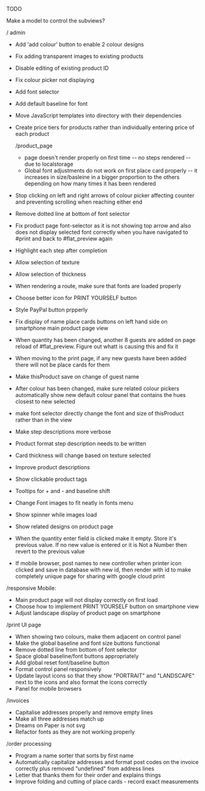 TODO

Make a model to control the subviews?

  / admin
  
  * Add 'add colour' button to enable 2 colour designs
  * Fix adding transparent images to existing products
  * Disable editing of existing product ID 
  * Fix colour picker not displaying
  * Add font selector
  * Add default baseline for font
  * Move JavaScript templates into directory with their dependencies
  * Create price tiers for products rather than individually entering price of each product


    /product_page
    * page doesn't render properly on first time -- no steps rendered -- due to localstorage
    * Global font adjustments do not work on first place card properly -- it increases in size/basleine in a bigger proportion to the others depending on how many times it has been rendered
   * Stop clicking on left and right arrows of colour picker affecting counter and preventing scrolling when reaching either end 
  * Remove dotted line at bottom of font selector
  * Fix product page font-selector as it is not showing top arrow and also does not display selected font correctly when you have navigated to #print and back to #flat_preview again
  * Highlight each step after completion
  * Allow selection of texture
  * Allow selection of thickness
  * When rendering a route, make sure that fonts are loaded properly  
  * Choose better icon for PRINT YOURSELF button
  * Style PayPal button prpperly
  * Fix display of name place cards buttons on left hand side on smartphone main product page view
  * When quantity has been changed, another 8 guests are added on page reload of #flat_preview. Figure out whatt is causing this and fix it
  * When moving to the print page, if any new guests have been added there will not be place cards for them
  * Make thisProduct save on change of guest name
  * After colour has been changed, make sure related colour pickers automatically show new default colour panel that contains the hues closest to new selected

  * make font selector directly change the font and size of thisProduct rather than in the view

  * Make step descriptions more verbose
  * Product format step description needs to be written
  * Card thickness will change based on texture selected
  * Improve product descriptions
  * Show clickable product tags
  * Tooltips for + and - and baseline shift
  * Change Font images to fit neatly in fonts menu
  * Show spinner while images load
  * Show related designs on product page
  * When the quantity enter field is clicked make it empty. Store it's previous value. If no new value is entered or it is Not a Number then revert to the previous value
  * If mobile browser, post names to new controller when printer icon clicked and save in database with new id, then render with id to make completely unique page for sharing with google cloud print
 

   /responsive
   Mobile:
   * Main product page will not display correctly on first load   
   * Choose how to implement PRINT YOURSELF button on smartphone view
   * Adjust landscape display of product page on smartphone

   /print UI page
* When showing two colours, make them adjacent on control panel
* Make the global baseline and font size buttons functional
* Remove dotted line from bottom of font selector 
* Space global baseline/font buttons appropriately
* Add global reset font/baseline button 
 * Format control panel responsively
  * Update layout icons so that they show "PORTRAIT" and "LANDSCAPE" next to the icons and also format the icons correctly
  * Panel for mobile browsers


  /invoices
  
* Capitalise addresses properly and remove empty lines
* Make all three addresses match up
* Dreams on Paper is not svg
* Refactor fonts as they are not working properly

/order processing
  * Program a name sorter that sorts by first name
  * Automatically capitalize addresses and format post codes on the invoice correctly plus removed "undefined" from address lines
  * Letter that thanks them for their order and explains things
  * Improve folding and cutting of place cards - record exact measurements
